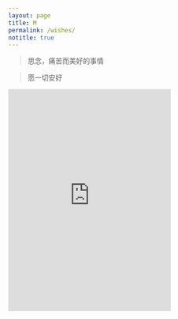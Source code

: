 ```yaml
---
layout: page
title: M
permalink: /wishes/
notitle: true
---
```


> 思念，痛苦而美好的事情

> 愿一切安好

<iframe frameborder="no" border="0" marginwidth="0" marginheight="0" width="330" height="450" src="http://music.163.com/outchain/player?type=0&id=123944292&auto=0&height=430"></iframe>